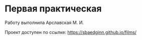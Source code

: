 # Первая практическая

Работу выполнила Арславская М. И.


Проeкт доступен по ссылке:
https://sbaedginn.github.io/films/